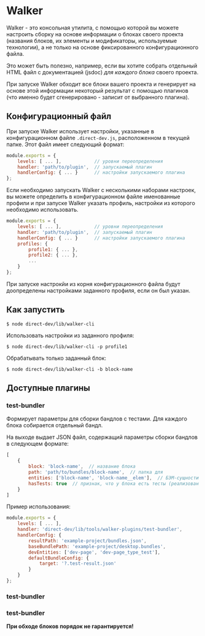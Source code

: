 # Walker

Walker - это консольная утилита, с помощью которой вы можете настроить сборку на основе информации о блоках своего проекта (названия блоков, их элементы и модификаторы, используемые технологии), а не только на основе фиксированного конфигурационного файла.

Это может быть полезно, например, если вы хотите собрать отдельный HTML файл с документацией (jsdoc) *для каждого блока* своего проекта.

При запуске Walker обходит все блоки вашего проекта и генерирует на основе этой информации некоторый результат с помощью плагинов (что именно будет сгенерировано - записит от выбранного плагина).

## Конфигурационный файл

При запуске Walker использует настройки, указанные в конфигурационном файле `.direct-dev.js`, расположенном в текущей папке. Этот файл имеет следующий формат:

```js
module.exports = {
    levels: [ ... ],            // уровни переопределения
    handler: 'path/to/plugin',  // запускаемый плагин
    handlerConfig: { ... }      // настройки запускаемого плагина
};
```

Если необходимо запускать Walker с несколькими наборами настроек, вы можете определить в конфигурационном файле именованные профили и при запуске Walker указать профиль, настройки из которого необходимо использовать.

```js
module.exports = {
    levels: [ ... ],            // уровни переопределения
    handler: 'path/to/plugin',  // запускаемый плагин
    handlerConfig: { ... }      // настройки запускаемого плагина
    profiles: {
        profile1: { ... },
        profile2: { ... },
        ...
    }
};
```

При запуске настрокйи из корня конфигурационного файла будут доопределены настройками заданного профиля, если он был указан.

## Как запустить

```
$ node direct-dev/lib/walker-cli
```

Использовать настройки из заданного профиля:

```
$ node direct-dev/lib/walker-cli -p profile1
```

Обрабатывать только заданный блок:

```
$ node direct-dev/lib/walker-cli -b block-name
```


## Доступные плагины

### test-bundler

Формирует параметры для сборки бандлов с тестами. Для каждого блока собирается отдельный бандл.

На выходе выдает JSON файл, содержащий параметры сборки бандлов в следующем формате:

```js
[
    {
        block: 'block-name',  // название блока
        path: 'path/to/bundles/block-name',  // папка для
        entities: ['block-name', 'block-name__elem'],  // БЭМ-сущности блока
        hasTests: true  // признак, что у блока есть тесты (реализован в технологии test.js)
    }
]
```

Пример использования:

```js
module.exports = {
    levels: [ ... ],
    handler: 'direct-dev/lib/tools/walker-plugins/test-bundler',
    handlerConfig: {
        resultPath: 'example-project/bundles.json',
        baseBundlePath: 'example-project/desktop.bundles',
        devEntities: ['dev-page', 'dev-page_type_test'],
        defaultBundleConfig: {
            target: '?.test-result.json'
        }
    }
};
```


### test-bundler

### test-bundler


**При обходе блоков порядок не гарантируется!**
